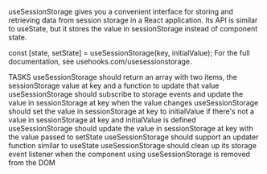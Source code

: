 useSessionStorage gives you a convenient interface for storing and retrieving data from session storage in a React application. Its API is similar to useState, but it stores the value in sessionStorage instead of component state.

const [state, setState] = useSessionStorage(key, initialValue);
For the full documentation, see usehooks.com/usesessionstorage.

TASKS
useSessionStorage should return an array with two items, the sessionStorage value at key and a function to update that value
useSessionStorage should subscribe to storage events and update the value in sessionStorage at key when the value changes
useSessionStorage should set the value in sessionStorage at key to initialValue if there's not a value in sessionStorage at key and initialValue is defined
useSessionStorage should update the value in sessionStorage at key with the value passed to setState
useSessionStorage should support an updater function similar to useState
useSessionStorage should clean up its storage event listener when the component using useSessionStorage is removed from the DOM